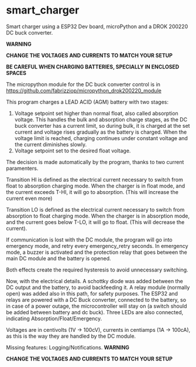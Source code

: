 # smart_charger
Smart charger using a ESP32 Dev board, microPython and a DROK 200220 DC buck converter.

**WARNING**

**CHANGE THE VOLTAGES AND CURRENTS TO MATCH YOUR SETUP**

**BE CAREFUL WHEN CHARGING BATTERIES, SPECIALLY IN ENCLOSED SPACES**

The micropython module for the DC buck converter control is in https://github.com/fabrizziop/micropython_drok200220_module

This program charges a LEAD ACID (AGM) battery with two stages:

1. Voltage setpoint set higher than normal float, also called absorption voltage. This handles the bulk and absorption charge stages, as the DC buck converter has a current limit, so during bulk, it is charged at the set current and voltage rises gradually as the battery is charged. When the voltage limit is reached, charging continues under constant voltage and the current diminishes slowly.
2. Voltage setpoint set to the desired float voltage.

The decision is made automatically by the program, thanks to two current paramenters. 

Transition HI is defined as the electrical current necessary to switch from float to absorption charging mode. When the charger is in float mode, and the current exceeds T-HI, it will go to absorption. (This will increase the current even more)

Transition LO is defined as the electrical current necessary to switch from absorption to float charging mode. When the charger is in absorption mode, and the current goes below T-LO, it will go to float. (This will decrease the current).

If communication is lost with the DC module, the program will go into emergency mode, and retry every emergency_retry seconds. In emergency mode, a buzzer is activated and the protection relay that goes between the main DC module and the battery is opened.

Both effects create the required hysteresis to avoid unnecessary switching.

Now, with the electrical details. A schottky diode was added between the DC output and the battery, to avoid backfeeding it. A relay module (normally open) was added also in this path, for safety purposes. The ESP32 and relays are powered with a DC Buck converter, connected to the battery, so in case of a power outage, the microcontroller will stay on (a switch should be added between battery and dc buck). Three LEDs are also connected, indicating Absorption/Float/Emergency.

Voltages are in centivolts (1V -> 100cV), currents in centiamps (1A -> 100cA), as this is the way they are handled by the DC module.

Missing features: Logging/Notifications.
**WARNING**

**CHANGE THE VOLTAGES AND CURRENTS TO MATCH YOUR SETUP**
